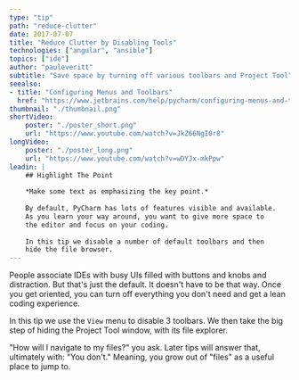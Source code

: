 ```yaml
---
type: "tip"
path: "reduce-clutter"
date: 2017-07-07
title: "Reduce Clutter by Disabling Tools"
technologies: ["angular", "ansible"]
topics: ["ide"]
author: "pauleveritt"
subtitle: "Save space by turning off various toolbars and Project Tool"
seealso:
- title: "Configuring Menus and Toolbars"
  href: "https://www.jetbrains.com/help/pycharm/configuring-menus-and-toolbars.html"      
thumbnail: "./thumbnail.png"
shortVideo:
    poster: "./poster_short.png"
    url: "https://www.youtube.com/watch?v=JkZ66NgI0r8"
longVideo:
    poster: "./poster_long.png"
    url: "https://www.youtube.com/watch?v=wDYJx-mkPpw"
leadin: |
    ## Highlight The Point
    
    *Make some text as emphasizing the key point.*
    
    By default, PyCharm has lots of features visible and available. 
    As you learn your way around, you want to give more space to 
    the editor and focus on your coding.
    
    In this tip we disable a number of default toolbars and then 
    hide the file browser.
---
```


People associate IDEs with busy UIs filled with buttons and knobs 
and distraction. But that's just the default. It doesn't 
have to be that way. Once you get oriented, you can turn off 
everything you don't need and get a lean coding experience.

In this tip we use the ``View`` menu to disable 3 toolbars. We 
then take the big step of hiding the Project Tool window, with its 
file explorer. 

"How will I navigate to my files?" you ask. Later  tips will answer 
that, ultimately with: "You don't." Meaning, you grow out of 
"files" as a useful place to jump to.
